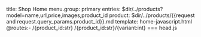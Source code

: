 title: Shop Home
menu.group: primary
entries: $dir/../products?model=name,url,price,images,product_id
product: $dir/../products/{{request and request.query_params.product_id}}.md
template: home-javascript.html
@routes:-
    /{product_id:str}
    /{product_id:str}/{variant:int}
=== head.js
<script type="importmap">
      {
        "imports": { "optiml": "http://localhost:3000/index.js" }
      }
</script>

